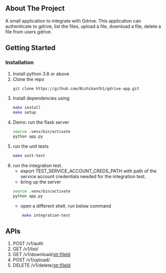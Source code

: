## About The Project
A small application to integrate with Gdrive. This application can authenticate to gdrive, list the files, upload a file, download a file, delete a file from users gdrive.

## Getting Started
### Installation

1. Install python 3.8 or above
2. Clone the repo
   ```sh
   git clone https://github.com/Nishikanth1/gdrive-app.git
   ```
3. Install dependencies using
   ```sh
   make install
   make setup
   ```
4. Demo: run the flask server
   ```sh
   source .venv/bin/activate
   python app.py
    ```
5. run the unit tests
   ```sh
   make unit-test
    ```
6. run the integration test.
    - export TEST_SERVICE_ACCOUNT_CREDS_PATH with path of the service account credentials needed for the integration test.
    - bring up the server
   ```sh
   source .venv/bin/activate
   python app.py  
    ```
    - open a different shell, run below command
    ```sh
        make integration-test 
    ```
## APIs
1. POST /v1/auth
2. GET /v1/list/
3. GET /v1/download/<str:fileId>
4. POST /v1/upload/
5. DELETE /v1/delete/<str:fileId>